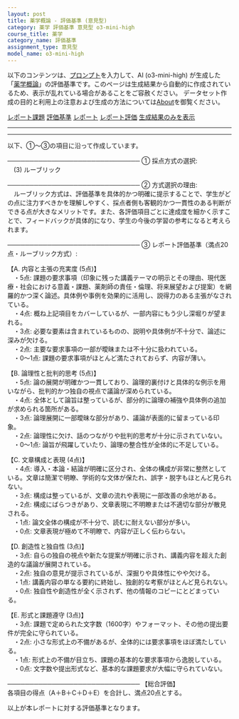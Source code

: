 ```yaml
---
layout: post
title: 薬学概論 - 評価基準 (意見型)
category: 薬学 評価基準 意見型 o3-mini-high
course_title: 薬学
category_name: 評価基準
assignment_type: 意見型
model_name: o3-mini-high
---
```


以下のコンテンツは、[プロンプト](https://github.com/takedatoshiyuki/synthetic_assignments/tree/main/generated/薬学/o3-mini-high/prompt_評価基準-意見型.md)を入力して、AI (o3-mini-high) が生成した「[薬学概論](/contents/薬学/)」の評価基準です。このページは生成結果から自動的に作成されているため、表示が乱れている場合があることをご容赦ください。
データセット作成の目的と利用上の注意および生成の方法については[About](/About)を御覧ください。

[レポート課題](../レポート課題-意見型)
[評価基準](../評価基準-意見型)
[レポート](../レポート-意見型)
[レポート評価](../レポート評価-意見型)
[生成結果のみを表示](https://github.com/takedatoshiyuki/synthetic_assignments/tree/main/generated/薬学/o3-mini-high/評価基準-意見型.md)
  

***
***
  
以下、①～③の項目に沿って作成しています。

──────────────────────────────
① 採点方式の選択:  
　(3) ルーブリック

──────────────────────────────
② 方式選択の理由:  
　ルーブリック方式は、評価基準を具体的かつ明確に提示することで、学生がどの点に注力すべきかを理解しやすく、採点者側も客観的かつ一貫性のある判断ができる点が大きなメリットです。また、各評価項目ごとに達成度を細かく示すことで、フィードバックが具体的になり、学生の今後の学習の参考になると考えられます。

──────────────────────────────
③ レポート評価基準（満点20点・ルーブリック方式）:

【A. 内容と主張の充実度 (5点)】  
　・5点: 課題の要求事項（印象に残った講義テーマの明示とその理由、現代医療・社会における意義・課題、薬剤師の責任・倫理、将来展望および提案）を網羅的かつ深く論述。具体例や事例を効果的に活用し、説得力のある主張がなされている。  
　・4点: 概ね上記項目をカバーしているが、一部内容にもう少し深堀りが望まれる。  
　・3点: 必要な要素は含まれているものの、説明や具体例が不十分で、論述に深みが欠ける。  
　・2点: 主要な要求事項の一部が曖昧または不十分に扱われている。  
　・0～1点: 課題の要求事項がほとんど満たされておらず、内容が薄い。

【B. 論理性と批判的思考 (5点)】  
　・5点: 論の展開が明確かつ一貫しており、論理的裏付けと具体的な例示を用いながら、批判的かつ独自の視点で議論が深められている。  
　・4点: 全体として論旨は整っているが、部分的に論理の補強や具体例の追加が求められる箇所がある。  
　・3点: 論理展開に一部曖昧な部分があり、議論が表面的に留まっている印象。  
　・2点: 論理性に欠け、話のつながりや批判的思考が十分に示されていない。  
　・0～1点: 論旨が飛躍していたり、論理の整合性が全体的に不足している。

【C. 文章構成と表現 (4点)】  
　・4点: 導入・本論・結論が明確に区分され、全体の構成が非常に整然としている。文章は簡潔で明瞭、学術的な文体が保たれ、誤字・脱字もほとんど見られない。  
　・3点: 構成は整っているが、文章の流れや表現に一部改善の余地がある。  
　・2点: 構成にばらつきがあり、文章表現に不明瞭または不適切な部分が散見される。  
　・1点: 論文全体の構成が不十分で、読むに耐えない部分が多い。  
　・0点: 文章表現が極めて不明瞭で、内容が正しく伝わらない。

【D. 創造性と独自性 (3点)】  
　・3点: 自らの独自の視点や新たな提案が明確に示され、講義内容を超えた創造的な議論が展開されている。  
　・2点: 独自の意見が提示されているが、深掘りや具体性にやや欠ける。  
　・1点: 講義内容の単なる要約に終始し、独創的な考察がほとんど見られない。  
　・0点: 独自性や創造性が全く示されず、他の情報のコピーにとどまっている。

【E. 形式と課題遵守 (3点)】  
　・3点: 課題で定められた文字数（1600字）やフォーマット、その他の提出要件が完全に守られている。  
　・2点: 小さな形式上の不備があるが、全体的には要求事項をほぼ満たしている。  
　・1点: 形式上の不備が目立ち、課題の基本的な要求事項から逸脱している。  
　・0点: 文字数や提出形式など、基本的な課題要求が大幅に守られていない。

──────────────────────────────
【総合評価】  
各項目の得点（A＋B＋C＋D＋E）を合計し、満点20点とする。

以上が本レポートに対する評価基準となります。
